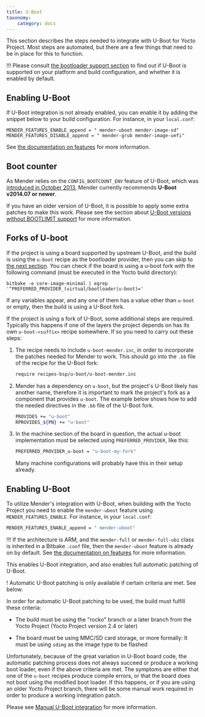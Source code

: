 ```yaml
---
title: U-Boot
taxonomy:
    category: docs
---
```


This section describes the steps needed to integrate with U-Boot for Yocto Project. Most steps are automated, but there are a few things that need to be in place for this to function.

!!! Please consult [the bootloader support section](../../system-requirements/yocto/bootloader-support) to find out if U-Boot is supported on your platform and build configuration, and whether it is enabled by default.


## Enabling U-Boot

If U-Boot integration is not already enabled, you can enable it by adding the snippet below to your build configuration. For instance, in your `local.conf`:

```
MENDER_FEATURES_ENABLE_append = " mender-uboot mender-image-sd"
MENDER_FEATURES_DISABLE_append = " mender-grub mender-image-uefi"
```

See [the documentation on features](../../../../artifacts/yocto-project/image-configuration/features) for more information.


## Boot counter

As Mender relies on the `CONFIG_BOOTCOUNT_ENV` feature of U-Boot, which was [introduced in October 2013](http://lists.denx.de/pipermail/u-boot/2013-October/165484.html?target=_blank), Mender currently recommends **U-Boot v2014.07 or newer**.

If you have an older version of U-Boot, it is possible to apply some extra patches to make this work. Please see the section about [U-Boot versions without BOOTLIMIT support](manual-u-boot-integration/u-boot-versions-without-bootlimit-support) for more information.

## Forks of U-boot

If the project is using a board supported by upstream U-Boot, and the build is
using the `u-boot` recipe as the bootloader provider, then you can skip to [the
next section](#enabling-u-boot). You can check if the board is using a u-boot
fork with the following command (must be executed in the Yocto build directory):

```
bitbake -e core-image-minimal | egrep '^PREFERRED_PROVIDER_(virtual/bootloader|u-boot)='
```

If any variables appear, and any one of them has a value other than `u-boot` or
empty, then the build is using a U-Boot fork.

If the project is using a fork of U-Boot, some additional steps are
required. Typically this happens if one of the layers the project depends on has
its own `u-boot-<suffix>` recipe somewhere. If so you need to carry out these
steps:

1. The recipe needs to include `u-boot-mender.inc`, in order to incorporate the
   patches needed for Mender to work. This should go into the `.bb` file of the
   recipe for the U-Boot fork:

   ```bash
   require recipes-bsp/u-boot/u-boot-mender.inc
   ```

2. Mender has a dependency on `u-boot`, but the project's U-Boot likely has
   another name, therefore it is important to mark the project's fork as a
   component that provides `u-boot`. The example below shows how to add the
   needed directives in the `.bb` file of the U-Boot fork.

   ```bash
   PROVIDES += "u-boot"
   RPROVIDES_${PN} += "u-boot"
   ```

3. In the machine section of the board in question, the actual u-boot
   implementation must be selected using `PREFERRED_PROVIDER`, like this:

   ```bash
   PREFERRED_PROVIDER_u-boot = "u-boot-my-fork"
   ```

   Many machine configurations will probably have this in their setup already.

## Enabling U-Boot

To utilize Mender's integration with U-Boot, when building with the Yocto
Project you need to enable the `mender-uboot` feature using
`MENDER_FEATURES_ENABLE`. For instance, in your `local.conf`:

```bash
MENDER_FEATURES_ENABLE_append = " mender-uboot"
```

!!! If the architecture is ARM, and the `mender-full` or `mender-full-ubi` class is inherited in a Bitbake `.conf` file, then the `mender-uboot` feature is already on by default. See [the documentation on features](../../../../artifacts/yocto-project/image-configuration/features) for more information.

This enables U-Boot integration, and also enables full automatic patching of
U-Boot.

! Automatic U-Boot patching is only available if certain criteria are met. See below.

In order for automatic U-Boot patching to be used, the build must fulfill these
criteria:

* The build must be using the "rocko" branch or a later branch from the Yocto
  Project (Yocto Project version 2.4 or later)

* The board must be using MMC/SD card storage, or more formally: It must be
  using `sdimg` as the image type to be flashed

Unfortunately, because of the great variation in U-Boot board code, the
automatic patching process does not always succeed or produce a working boot
loader, even if the above criteria are met. The symptoms are either that one of
the `u-boot` recipes produce compile errors, or that the board does not boot
using the modified boot loader. If this happens, or if you are using an older
Yocto Project branch, there will be some manual work required in order to
produce a working integration patch.

Please see [Manual U-Boot integration](manual-u-boot-integration) for more
information.

